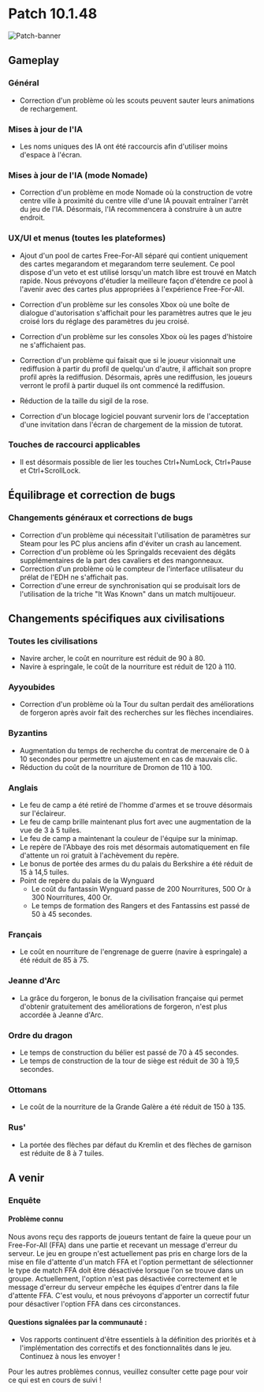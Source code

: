 # Patch 10.1.48

![Patch-banner](https://cdn.ageofempires.com/aoe/wp-content/uploads/2024/03/S7-Patch-1920x1080-1-1080x608.webp)

## Gameplay

### Général

* Correction d'un problème où les scouts peuvent sauter leurs animations de rechargement.

### Mises à jour de l'IA

* Les noms uniques des IA ont été raccourcis afin d'utiliser moins d'espace à l'écran.

### Mises à jour de l'IA (mode Nomade)

* Correction d'un problème en mode Nomade où la construction de votre centre ville à proximité du centre ville d'une IA pouvait entraîner l'arrêt du jeu de l'IA. Désormais, l'IA recommencera à construire à un autre endroit.

### UX/UI et menus (toutes les plateformes)

* Ajout d'un pool de cartes Free-For-All séparé qui contient uniquement des cartes megarandom et megarandom terre seulement. Ce pool dispose d'un veto et est utilisé lorsqu'un match libre est trouvé en Match rapide. Nous prévoyons d'étudier la meilleure façon d'étendre ce pool à l'avenir avec des cartes plus appropriées à l'expérience Free-For-All.

* Correction d'un problème sur les consoles Xbox où une boîte de dialogue d'autorisation s'affichait pour les paramètres autres que le jeu croisé lors du réglage des paramètres du jeu croisé.

* Correction d'un problème sur les consoles Xbox où les pages d'histoire ne s'affichaient pas.

* Correction d'un problème qui faisait que si le joueur visionnait une rediffusion à partir du profil de quelqu'un d'autre, il affichait son propre profil après la rediffusion. Désormais, après une rediffusion, les joueurs verront le profil à partir duquel ils ont commencé la rediffusion.

* Réduction de la taille du sigil de la rose.

* Correction d'un blocage logiciel pouvant survenir lors de l'acceptation d'une invitation dans l'écran de chargement de la mission de tutorat.

### Touches de raccourci applicables

* Il est désormais possible de lier les touches Ctrl+NumLock, Ctrl+Pause et Ctrl+ScrollLock.

## Équilibrage et correction de bugs

### Changements généraux et corrections de bugs

* Correction d'un problème qui nécessitait l'utilisation de paramètres sur Steam pour les PC plus anciens afin d'éviter un crash au lancement.
* Correction d'un problème où les Springalds recevaient des dégâts supplémentaires de la part des cavaliers et des mangonneaux.
* Correction d'un problème où le compteur de l'interface utilisateur du prélat de l'EDH ne s'affichait pas.
* Correction d'une erreur de synchronisation qui se produisait lors de l'utilisation de la triche "It Was Known" dans un match multijoueur.

## Changements spécifiques aux civilisations

### Toutes les civilisations

* Navire archer, le coût en nourriture est réduit de 90 à 80.
* Navire à espringale, le coût de la nourriture est réduit de 120 à 110.

### Ayyoubides

* Correction d'un problème où la Tour du sultan perdait des améliorations de forgeron après avoir fait des recherches sur les flèches incendiaires.

### Byzantins

* Augmentation du temps de recherche du contrat de mercenaire de 0 à 10 secondes pour permettre un ajustement en cas de mauvais clic.  
* Réduction du coût de la nourriture de Dromon de 110 à 100.

### Anglais

* Le feu de camp a été retiré de l'homme d'armes et se trouve désormais sur l'éclaireur.
* Le feu de camp brille maintenant plus fort avec une augmentation de la vue de 3 à 5 tuiles.
* Le feu de camp a maintenant la couleur de l'équipe sur la minimap.
* Le repère de l'Abbaye des rois met désormais automatiquement en file d'attente un roi gratuit à l'achèvement du repère.
* Le bonus de portée des armes du du palais du Berkshire a été réduit de 15 à 14,5 tuiles.
* Point de repère du palais de la Wynguard
    - Le coût du fantassin Wynguard passe de 200 Nourritures, 500 Or à 300 Nourritures, 400 Or.
    - Le temps de formation des Rangers et des Fantassins est passé de 50 à 45 secondes.

### Français

* Le coût en nourriture de l'engrenage de guerre (navire à espringale) a été réduit de 85 à 75.

### Jeanne d'Arc

* La grâce du forgeron, le bonus de la civilisation française qui permet d'obtenir gratuitement des améliorations de forgeron, n'est plus accordée à Jeanne d'Arc.

### Ordre du dragon

* Le temps de construction du bélier est passé de 70 à 45 secondes.
* Le temps de construction de la tour de siège est réduit de 30 à 19,5 secondes.

### Ottomans

* Le coût de la nourriture de la Grande Galère a été réduit de 150 à 135.

### Rus'

* La portée des flèches par défaut du Kremlin et des flèches de garnison est réduite de 8 à 7 tuiles.

## A venir

### Enquête

#### Problème connu

Nous avons reçu des rapports de joueurs tentant de faire la queue pour un Free-For-All (FFA) dans une partie et recevant un message d'erreur du serveur. 
Le jeu en groupe n'est actuellement pas pris en charge lors de la mise en file d'attente d'un match FFA et l'option permettant de sélectionner le type de match FFA doit être désactivée lorsque l'on se trouve dans un groupe. 
Actuellement, l'option n'est pas désactivée correctement et le message d'erreur du serveur empêche les équipes d'entrer dans la file d'attente FFA. C'est voulu, et nous prévoyons d'apporter un correctif futur pour désactiver l'option FFA dans ces circonstances.

#### Questions signalées par la communauté :
* Vos rapports continuent d'être essentiels à la définition des priorités et à l'implémentation des correctifs et des fonctionnalités dans le jeu. Continuez à nous les envoyer !

Pour les autres problèmes connus, veuillez consulter cette page pour voir ce qui est en cours de suivi !